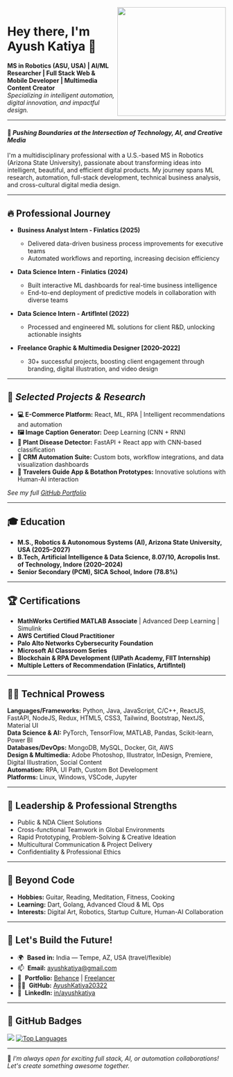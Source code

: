 <img align="right" width="250" src="https://user-images.githubusercontent.com/18350557/176309783-0785949b-9127-417c-8b55-ab5a4333674e.gif"/>

# Hey there, I'm Ayush Katiya 👋

**MS in Robotics (ASU, USA) | AI/ML Researcher | Full Stack Web & Mobile Developer | Multimedia Content Creator**  
_Specializing in intelligent automation, digital innovation, and impactful design._

---

#### 🚀 _Pushing Boundaries at the Intersection of Technology, AI, and Creative Media_

I'm a multidisciplinary professional with a U.S.-based MS in Robotics (Arizona State University), passionate about transforming ideas into intelligent, beautiful, and efficient digital products. My journey spans ML research, automation, full-stack development, technical business analysis, and cross-cultural digital media design.

---

## 🔥 Professional Journey

- **Business Analyst Intern - Finlatics (2025)**
  - Delivered data-driven business process improvements for executive teams
  - Automated workflows and reporting, increasing decision efficiency

- **Data Science Intern - Finlatics (2024)**
  - Built interactive ML dashboards for real-time business intelligence
  - End-to-end deployment of predictive models in collaboration with diverse teams

- **Data Science Intern - ArtifIntel (2022)**
  - Processed and engineered ML solutions for client R&D, unlocking actionable insights

- **Freelance Graphic & Multimedia Designer [2020–2022]**
  - 30+ successful projects, boosting client engagement through branding, digital illustration, and video design

---

## 🏅 _Selected Projects & Research_

- **💻 E-Commerce Platform:** React, ML, RPA | Intelligent recommendations and automation
- **🖼️ Image Caption Generator:** Deep Learning (CNN + RNN)
- **🌱 Plant Disease Detector:** FastAPI + React app with CNN-based classification
- **🤖 CRM Automation Suite:** Custom bots, workflow integrations, and data visualization dashboards
- **📱 Travelers Guide App & Botathon Prototypes:** Innovative solutions with Human-AI interaction

_See my full [GitHub Portfolio](https://github.com/AyushKatiya20322)_

---

## 🎓 Education

- **M.S., Robotics & Autonomous Systems (AI), Arizona State University, USA (2025–2027)**
- **B.Tech, Artificial Intelligence & Data Science, 8.07/10, Acropolis Inst. of Technology, Indore (2020–2024)**
- **Senior Secondary (PCM), SICA School, Indore (78.8%)**

---

## 🏆 Certifications

- **MathWorks Certified MATLAB Associate** | Advanced Deep Learning | Simulink
- **AWS Certified Cloud Practitioner**
- **Palo Alto Networks Cybersecurity Foundation**
- **Microsoft AI Classroom Series**
- **Blockchain & RPA Development (UIPath Academy, FIIT Internship)**
- **Multiple Letters of Recommendation (Finlatics, ArtifIntel)**

---

## 🧑‍💻 Technical Prowess

**Languages/Frameworks:** Python, Java, JavaScript, C/C++, ReactJS, FastAPI, NodeJS, Redux, HTML5, CSS3, Tailwind, Bootstrap, NextJS, Material UI  
**Data Science & AI:** PyTorch, TensorFlow, MATLAB, Pandas, Scikit-learn, Power BI  
**Databases/DevOps:** MongoDB, MySQL, Docker, Git, AWS  
**Design & Multimedia:** Adobe Photoshop, Illustrator, InDesign, Premiere, Digital Illustration, Social Content  
**Automation:** RPA, UI Path, Custom Bot Development  
**Platforms:** Linux, Windows, VSCode, Jupyter

---

## 👑 Leadership & Professional Strengths

- Public & NDA Client Solutions
- Cross-functional Teamwork in Global Environments
- Rapid Prototyping, Problem-Solving & Creative Ideation
- Multicultural Communication & Project Delivery
- Confidentiality & Professional Ethics

---

## 🌟 Beyond Code

- **Hobbies:** Guitar, Reading, Meditation, Fitness, Cooking
- **Learning:** Dart, Golang, Advanced Cloud & ML Ops
- **Interests:** Digital Art, Robotics, Startup Culture, Human-AI Collaboration

---

## 🦄 Let's Build the Future!

- 🌍  **Based in:** India — Tempe, AZ, USA (travel/flexible)
- 📫  **Email:** [ayushkatiya@gmail.com](mailto:ayushkatiya@gmail.com)
- 💼  **Portfolio:** [Behance](https://www.behance.net/ayushkatiya) | [Freelancer](http://www.freelancer.com/u/ayushkatiya2003)
- 👨‍💻  **GitHub:** [AyushKatiya20322](https://github.com/AyushKatiya20322)
- 🔗  **LinkedIn:** [in/ayushkatiya](https://linkedin.com/in/ayushkatiya)

---

## 🏅 GitHub Badges
<a href="http://www.github.com/AyushKatiya20322"><img src="https://github-readme-streak-stats.herokuapp.com/?user=AyushKatiya20322&stroke=ffffff&background=1c1917&ring=0891b2&fire=0891b2&currStreakNum=ffffff&currStreakLabel=0891b2&sideNums=ffffff&sideLabels=ffffff&dates=ffffff&hide_border=true" /></a>
<a href="https://github.com/AyushKatiya20322">
  <img src="https://github-readme-stats.vercel.app/api/top-langs/?username=AyushKatiya20322&langs_count=10&title_color=0891b2&text_color=ffffff&icon_color=0891b2&bg_color=1c1917&hide_border=true&locale=en&custom_title=Top%20%Languages" alt="Top Languages"/>
</a>

---

💬 _I'm always open for exciting full stack, AI, or automation collaborations! Let's create something awesome together._

